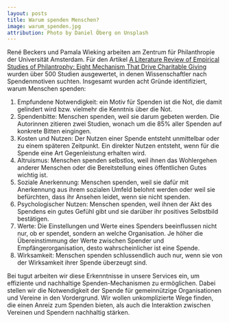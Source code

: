 ```yaml
---
layout: posts
title: Warum spenden Menschen?
image: warum_spenden.jpg
attribution: Photo by Daniel Öberg on Unsplash
---
```

René Beckers und Pamala Wieking arbeiten am Zentrum für Philanthropie der Universität Amsterdam. Für den Artikel [A Literature Review of Empirical Studies of Philantrophy: Eight Mechanism That Drive Charitable Giving](http://journals.sagepub.com/doi/abs/10.1177/0899764010380927) wurden über 500 Studien ausgewertet, in denen Wissenschaftler nach Spendenmotiven suchten. Insgesamt wurden acht Gründe identifiziert, warum Menschen spenden:

1. Empfundene Notwendigkeit: ein Motiv für Spenden ist die Not, die damit gelindert wird bzw. vielmehr die Kenntnis über die Not.  
2. Spendenbitte: Menschen spenden, weil sie darum gebeten werden. Die Autorinnen zitieren zwei Studien, wonach um die 85% aller Spenden auf konkrete Bitten eingingen.
3. Kosten und Nutzen: Der Nutzen einer Spende entsteht unmittelbar oder zu einem späteren Zeitpunkt. Ein direkter Nutzen entsteht, wenn für die Spende eine Art Gegenleistung erhalten wird.
4. Altruismus: Menschen spenden selbstlos, weil ihnen das Wohlergehen anderer Menschen oder die Bereitstellung eines öffentlichen Gutes wichtig ist.
5. Soziale Anerkennung: Menschen spenden, weil sie dafür mit Anerkennung aus ihrem sozialen Umfeld belohnt werden oder weil sie befürchten, dass ihr Ansehen leidet, wenn sie nicht spenden.
6. Psychologischer Nutzen: Menschen spenden, weil ihnen der Akt des Spendens ein gutes Gefühl gibt und sie darüber ihr positives Selbstbild bestätigen.
7. Werte: Die Einstellungen und Werte eines Spenders beeinflussen nicht nur, ob er spendet, sondern an welche Organisation. Je höher die Übereinstimmung der Werte zwischen Spender und Empfängerorganisation, desto wahrscheinlicher ist eine Spende.
8. Wirksamkeit: Menschen spenden schlussendlich auch nur, wenn sie von der Wirksamkeit ihrer Spende überzeugt sind.

Bei tugut arbeiten wir diese Erkenntnisse in unsere Services ein, um effiziente und nachhaltige Spenden-Mechanismen zu ermöglichen. Dabei stellen wir die Notwendigkeit der Spende für gemeinnützige Organisationen und Vereine in den Vordergrund. Wir wollen unkomplizierte Wege finden, die einen Anreiz zum Spenden bieten, als auch die Interaktion zwischen Vereinen und Spendern nachhaltig stärken.  
